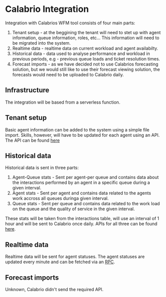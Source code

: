 # Calabrio Integration
Integration with Calabrios WFM tool consists of four main parts: 
 1. Tenant setup - at the beggining the tenant will need to stet up with agent information, queue information, roles, etc... This information will need to be migrated into the system.
 2. Realtime data - realtime data on current workload and agent availabilty.
 3. Historical data - data used to analyse performance and workload in previous periods, e.g - previous queue loads and ticket resolution times.
 4. Forecast imports - as we have decided not to use Calabrios forecasting solution, but we would still like to use their forecast viewing solution, the forecasts would need to be uploaded to Calabrio daily.

## Infrastructure
The integration will be based from a serverless function. 

## Tenant setup
Basic agent information can be added to the system using a simple file import. Skills, however, will have to be updated for each agent using an API.
The API can be found [here](https://mtdemousce01.teleopticloud.com/api/docs/index.html#/Commands/POST_command_AddSkillsToPerson)

## Historical data
Historical data is sent in three parts:
1. Agent-Queue stats - Sent per agent-per queue and contains data about the interactions performed by an agent in a specific queue during a given interval.
2. Agent stats - Sent per agent and contains data related to the agents work accross all queues duringa given interval.
3. Queue stats - Sent per queue and contains data related to the work load on the queue and the quality of service in the given interval.

These stats will be taken from the interactions table, will use an interval of 1 hour and will be sent to Calabrio once daily.
APIs for all three can be found [here](https://mtdemousce01.teleopticloud.com/historical-data/docs/index.html).

## Realtime data
Realtime data will be sent for agent statuses. The agent statuses are updated every minute and can be fetched via an [RPC](https://pbo.wixpress.com/rpc-console-poc/wix-answers-war/sever_any/AgentActivityRpcService/getAgentActivities). 

## Forecast imports
Unknown, Calabrio didn't send the required API.
